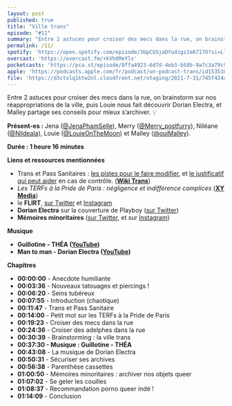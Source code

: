 ```yaml
---
layout: post
published: true
title: "Ville trans"
episode: "#11"
summary: "‍Entre 2 astuces pour croiser des mecs dans la rue, on brainstorm sur nos réappropriations de la ville, puis Louie nous fait découvrir Dorian Electra, et Malley partage ses conseils pour mieux s’archiver. 💡"
permalink: /11/
spotify: 'https://open.spotify.com/episode/3UpCGSjaDYudzgi1e6717O?si=LlULabKyQEGpelJat2PjDA'
overcast: 'https://overcast.fm/+kVhXMeYls'
pocketcasts: 'https://pca.st/episode/8ffa4923-6d7d-4eb3-b58b-9a7c3a79c991'
apple: 'https://podcasts.apple.com/fr/podcast/un-podcast-trans/id1535381424?i=1000533882179'
file: 'https://d3ctxlq1ktw2nl.cloudfront.net/staging/2021-7-31/745f424a-38a3-1ec5-52a8-f83eb0e7ef64.mp3'
---
```

Entre 2 astuces pour croiser des mecs dans la rue, on brainstorm sur nos réappropriations de la ville, puis Louie nous fait découvrir Dorian Electra, et Malley partage ses conseils pour mieux s’archiver. 💡

<!--more-->

**Présent-es :** Jena ([@JenaPhamSelle](https://twitter.com/JenaPhamSelle)), Merry ([@Merry_postfurry](https://twitter.com/Merry_postfurry)), Niléane ([@Nildeala](https://twitter.com/Nildeala)), Louie ([@LouieOnTheMoon](https://twitter.com/LouieOnTheMoon)) et Malley ([@ouiMalley](https://twitter.com/ouiMalley)).

**Durée : 1 heure 16 minutes**

**Liens et ressources mentionnées**

* Trans et Pass Sanitaires : [les pistes pour le faire modifier](https://twitter.com/wiki_trans/status/1425910405315141638?s=21), et [le justificatif qui peut aider](https://twitter.com/wiki_trans/status/1424800190377168900?s=21) en cas de contrôle. ([**Wiki Trans**](https://wikitrans.co/trans-et-pass-sanitaire/))
* *Les TERFs à la Pride de Paris : négligence et indifférence complices* ([**XY Media**](https://www.youtube.com/watch?v=Mq4NE6AGbVQ))
* le **FLIRT**, [sur Twitter](https://twitter.com/front_transfem) et [Instagram](https://instagram.com/front_transfem)
* **Dorian Electra** sur la couverture de Playboy ([sur Twitter](https://twitter.com/dorianelectra/status/1236769284501561344))
* **Mémoires minoritaires** ([sur Twitter](https://twitter.com/MMinoritaires), et sur [Instagram](https://instagram.com/memoiresminoritaires))

**Musique**

* **Guillotine - THÉA ([YouTube](https://www.youtube.com/watch?v=tw6IHuG359s))**
* **Man to man - Dorian Electra ([YouTube](https://www.youtube.com/watch?v=u3K6_89Ee4U))**

**Chapitres**
* **00:00:00** - Anecdote humiliante
* **00:03:36** - Nouveaux tatouages et piercings !
* **00:06:20** - Seins tubéreux
* **00:07:55** - Introduction (chaotique)
* **00:11:47** - Trans et Pass Sanitaire
* **00:14:00** - Petit mot sur les TERFs à la Pride de Paris
* **00:19:23** - Croiser des mecs dans la rue
* **00:24:36** - Croiser des adelphes dans la rue
* **00:30:39** - Brainstorming : la ville trans
* **00:37:30 - Musique : Guillotine - THÉA**
* **00:43:08** - La musique de Dorian Electra
* **00:50:31** - Sécuriser ses archives
* **00:56:38** - Parenthèse cassettes
* **01:00:50** - Mémoires minoritaires : archiver nos objets queer
* **01:07:02** - Se geler les couilles
* **01:08:37** - Recommandation porno queer indé !
* **01:14:09** - Conclusion
